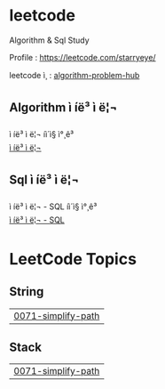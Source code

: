 # leetcode
  
Algorithm & Sql Study  
  
Profile : https://leetcode.com/starryeye/  

leetcode ì¸ : [algorithm-problem-hub](https://github.com/starryeye/algorithm-problem-hub)
  
## Algorithm ì íë³ ì ë¦¬  
  
ì íë³ ì ë¦¬ íì´ì§ ì°¸ê³   
[ì íë³ ì ë¦¬](https://github.com/starryeye/leetcode/blob/main/%EC%9C%A0%ED%98%95%EB%B3%84%20%EC%A0%95%EB%A6%AC)  
  
## Sql ì íë³ ì ë¦¬
  
ì íë³ ì ë¦¬ - SQL íì´ì§ ì°¸ê³   
[ì íë³ ì ë¦¬ - SQL](https://github.com/starryeye/leetcode/blob/main/%EC%9C%A0%ED%98%95%EB%B3%84%20%EC%A0%95%EB%A6%AC%20-%20SQL)
  

<!---LeetCode Topics Start-->
# LeetCode Topics
## String
|  |
| ------- |
| [0071-simplify-path](https://github.com/starryeye/leetcode/tree/master/0071-simplify-path) |
## Stack
|  |
| ------- |
| [0071-simplify-path](https://github.com/starryeye/leetcode/tree/master/0071-simplify-path) |
<!---LeetCode Topics End-->